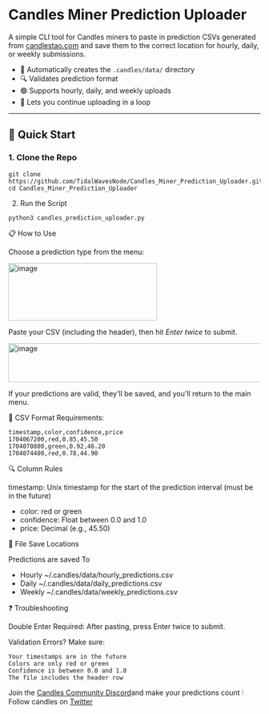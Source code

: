 # Candles Miner Prediction Uploader

A simple CLI tool for Candles miners to paste in prediction CSVs generated from [candlestao.com](https://candlestao.com) and save them to the correct location for hourly, daily, or weekly submissions.

- 📁 Automatically creates the `.candles/data/` directory  
- 🔍 Validates prediction format  
- 🟢 Supports hourly, daily, and weekly uploads  
- 🔁 Lets you continue uploading in a loop

---

## 🚀 Quick Start

### 1. Clone the Repo

```
git clone https://github.com/TidalWavesNode/Candles_Miner_Prediction_Uploader.git
cd Candles_Miner_Prediction_Uploader
```

2. Run the Script
```
python3 candles_prediction_uploader.py
```

📋 How to Use

Choose a prediction type from the menu:

<img width="297" height="115" alt="image" src="https://github.com/user-attachments/assets/536d577b-e10b-48a1-994b-a9e9dab655aa" />

Paste your CSV (including the header), then hit *Enter twice* to submit.

<img width="509" height="78" alt="image" src="https://github.com/user-attachments/assets/c3b870b7-2d1f-4cfe-ab20-ef789bdef060" />

If your predictions are valid, they'll be saved, and you'll return to the main menu.


🧾 CSV Format Requirements:
```
timestamp,color,confidence,price
1704067200,red,0.85,45.50
1704070800,green,0.92,46.20
1704074400,red,0.78,44.90
```

🔍 Column Rules

timestamp: Unix timestamp for the start of the prediction interval (must be in the future)
- color: red or green
- confidence: Float between 0.0 and 1.0
- price: Decimal (e.g., 45.50)

📂 File Save Locations

Predictions are	saved To

- Hourly	~/.candles/data/hourly_predictions.csv
- Daily	~/.candles/data/daily_predictions.csv
- Weekly	~/.candles/data/weekly_predictions.csv

❓ Troubleshooting

Double Enter Required: After pasting, press Enter twice to submit.

Validation Errors? Make sure:
```
Your timestamps are in the future
Colors are only red or green
Confidence is between 0.0 and 1.0
The file includes the header row
```

Join the [Candles Community Discord](https://discord.gg/XZfAzkmy)and make your predictions count 🕯
Follow candles on [Twitter](https://x.com/candlestao)
